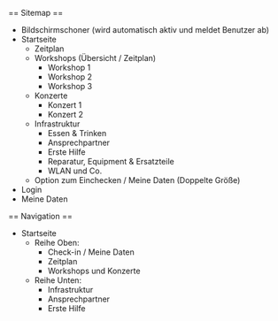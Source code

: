 
== Sitemap ==

* Bildschirmschoner (wird automatisch aktiv und meldet Benutzer ab)
* Startseite
    * Zeitplan
    * Workshops (Übersicht / Zeitplan)
        * Workshop 1
        * Workshop 2
        * Workshop 3
    * Konzerte
        * Konzert 1
        * Konzert 2
    * Infrastruktur
        * Essen & Trinken
        * Ansprechpartner
        * Erste Hilfe
        * Reparatur, Equipment & Ersatzteile
        * WLAN und Co.
    * Option zum Einchecken / Meine Daten (Doppelte Größe)
* Login
* Meine Daten

== Navigation ==

* Startseite
    * Reihe Oben:
        * Check-in / Meine Daten
        * Zeitplan
        * Workshops und Konzerte
    * Reihe Unten:
        * Infrastruktur
        * Ansprechpartner
        * Erste Hilfe


